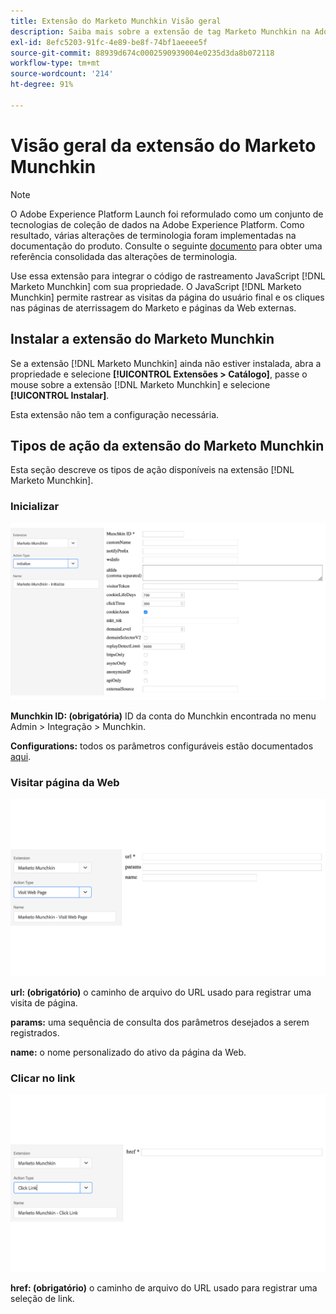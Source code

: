 ```yaml
---
title: Extensão do Marketo Munchkin Visão geral
description: Saiba mais sobre a extensão de tag Marketo Munchkin na Adobe Experience Platform.
exl-id: 8efc5203-91fc-4e89-be8f-74bf1aeeee5f
source-git-commit: 88939d674c0002590939004e0235d3da8b072118
workflow-type: tm+mt
source-wordcount: '214'
ht-degree: 91%

---
```


# Visão geral da extensão do Marketo Munchkin

>[!NOTE]
>
>O Adobe Experience Platform Launch foi reformulado como um conjunto de tecnologias de coleção de dados na Adobe Experience Platform. Como resultado, várias alterações de terminologia foram implementadas na documentação do produto. Consulte o seguinte [documento](../../../term-updates.md) para obter uma referência consolidada das alterações de terminologia.

Use essa extensão para integrar o código de rastreamento JavaScript [!DNL Marketo Munchkin] com sua propriedade. O JavaScript [!DNL Marketo Munchkin] permite rastrear as visitas da página do usuário final e os cliques nas páginas de aterrissagem do Marketo e páginas da Web externas.

## Instalar a extensão do Marketo Munchkin

Se a extensão [!DNL Marketo Munchkin] ainda não estiver instalada, abra a propriedade e selecione **[!UICONTROL Extensões > Catálogo]**, passe o mouse sobre a extensão [!DNL Marketo Munchkin] e selecione **[!UICONTROL Instalar]**.

Esta extensão não tem a configuração necessária.

## Tipos de ação da extensão do Marketo Munchkin

Esta seção descreve os tipos de ação disponíveis na extensão [!DNL Marketo Munchkin].

### Inicializar

![](../../../images/munchkin-Init.png)

**Munchkin ID: (obrigatória)** ID da conta do Munchkin encontrada no menu Admin > Integração > Munchkin.

**Configurations:** todos os parâmetros configuráveis estão documentados [aqui](https://developers.marketo.com/javascript-api/lead-tracking/configuration/).

### Visitar página da Web

![](../../../images/munchkin-visit-page.png)

**url: (obrigatório)** o caminho de arquivo do URL usado para registrar uma visita de página.

**params:** uma sequência de consulta dos parâmetros desejados a serem registrados.

**name:** o nome personalizado do ativo da página da Web.

### Clicar no link

![](../../../images/munchkin-click-link.png)

**href: (obrigatório)** o caminho de arquivo do URL usado para registrar uma seleção de link.
